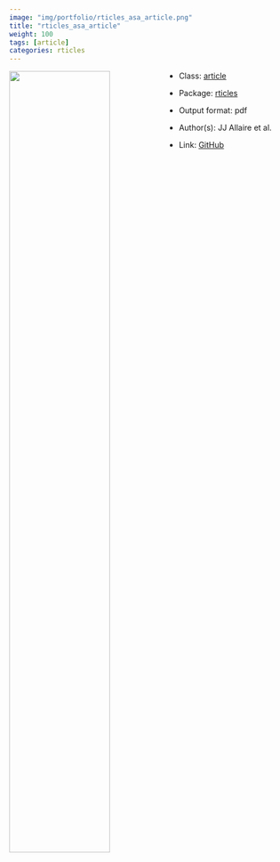 ```yaml
---
image: "img/portfolio/rticles_asa_article.png"
title: "rticles_asa_article"
weight: 100
tags: [article]
categories: rticles
---
```




<!--more-->

<p><a href="../../img/portfolio/rticles_asa_article.png"><img class = "jf-image-shadow" src="../../img/portfolio/rticles_asa_article.png" width="60%"  align="left"></a></p>

- Class: [article](../../tags/article)
- Package: [rticles](rticles)
- Output format: pdf

- Author(s): JJ Allaire et al.
- Link: [GitHub](https://github.com/rstudio/rticles)


